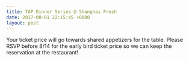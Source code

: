 ```yaml
---
title: TAP Dinner Series @ Shanghai Fresh
date: 2017-08-01 22:15:45 +0000
layout: post
---
```


Your ticket price will go towards shared appetizers for the table. Please RSVP before 8/14 for the early bird ticket price so we can keep the reservation at the restaurant!